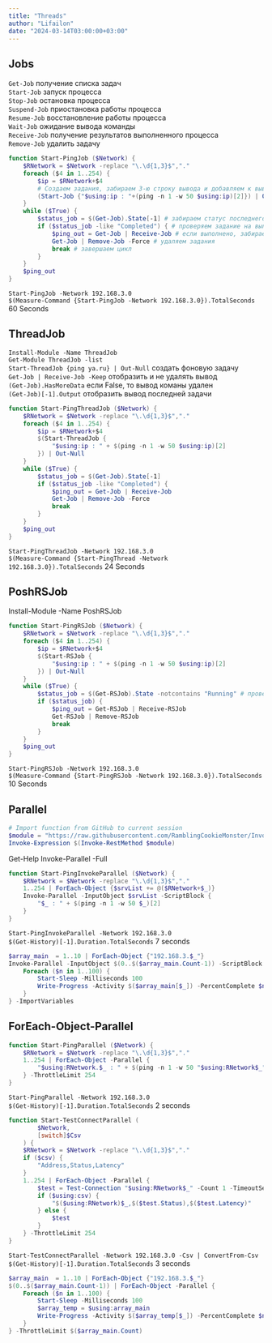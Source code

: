 ```yaml
---
title: "Threads"
author: "Lifailon"
date: "2024-03-14T03:00:00+03:00"
---
```


## Jobs

`Get-Job` получение списка задач\
`Start-Job` запуск процесса\
`Stop-Job` остановка процесса\
`Suspend-Job` приостановка работы процесса\
`Resume-Job` восстановление работы процесса\
`Wait-Job` ожидание вывода команды\
`Receive-Job` получение результатов выполненного процесса\
`Remove-Job` удалить задачу

``` powershell
function Start-PingJob ($Network) {
    $RNetwork = $Network -replace "\.\d{1,3}$","."
    foreach ($4 in 1..254) {
        $ip = $RNetwork+$4
        # Создаем задания, забираем 3-ю строку вывода и добавляем к выводу ip-адрес
        (Start-Job {"$using:ip : "+(ping -n 1 -w 50 $using:ip)[2]}) | Out-Null
    }
    while ($True) {
        $status_job = $(Get-Job).State[-1] # забираем статус последнего задания (задания выполняются по очереди сверху вниз)
        if ($status_job -like "Completed") { # проверяем задание на выполнение
            $ping_out = Get-Job | Receive-Job # если выполнено, забираем вывод всех заданий
            Get-Job | Remove-Job -Force # удаляем задания
            break # завершаем цикл
        }
    }
    $ping_out
}
```

`Start-PingJob -Network 192.168.3.0`\
`$(Measure-Command {Start-PingJob -Network 192.168.3.0}).TotalSeconds`
60 Seconds

## ThreadJob

`Install-Module -Name ThreadJob`\
`Get-Module ThreadJob -list`\
`Start-ThreadJob {ping ya.ru} | Out-Null` создать фоновую задачу\
`Get-Job | Receive-Job -Keep` отобразить и не удалять вывод\
`(Get-Job).HasMoreData` если False, то вывод команы удален\
`(Get-Job)[-1].Output` отобразить вывод последней задачи

``` powershell
function Start-PingThreadJob ($Network) {
    $RNetwork = $Network -replace "\.\d{1,3}$","."
    foreach ($4 in 1..254) {
        $ip = $RNetwork+$4
        $(Start-ThreadJob {
            "$using:ip : " + $(ping -n 1 -w 50 $using:ip)[2]
        }) | Out-Null
    }
    while ($True) {
        $status_job = $(Get-Job).State[-1]
        if ($status_job -like "Completed") {
            $ping_out = Get-Job | Receive-Job
            Get-Job | Remove-Job -Force
            break
        }
    }
    $ping_out
}
```

`Start-PingThreadJob -Network 192.168.3.0`\
`$(Measure-Command {Start-PingThread -Network 192.168.3.0}).TotalSeconds`
24 Seconds

## PoshRSJob

Install-Module -Name PoshRSJob

``` powershell
function Start-PingRSJob ($Network) {
    $RNetwork = $Network -replace "\.\d{1,3}$","."
    foreach ($4 in 1..254) {
        $ip = $RNetwork+$4
        $(Start-RSJob {
            "$using:ip : " + $(ping -n 1 -w 50 $using:ip)[2]
        }) | Out-Null
    }
    while ($True) {
        $status_job = $(Get-RSJob).State -notcontains "Running" # проверяем, что массив не содержит активных заданий
        if ($status_job) {
            $ping_out = Get-RSJob | Receive-RSJob
            Get-RSJob | Remove-RSJob
            break
        }
    }
    $ping_out
}
```

`Start-PingRSJob -Network 192.168.3.0`\
`$(Measure-Command {Start-PingRSJob -Network 192.168.3.0}).TotalSeconds`
10 Seconds

## Parallel

``` powershell
# Import function from GitHub to current session
$module = "https://raw.githubusercontent.com/RamblingCookieMonster/Invoke-Parallel/master/Invoke-Parallel/Invoke-Parallel.ps1"
Invoke-Expression $(Invoke-RestMethod $module)
```

Get-Help Invoke-Parallel -Full

``` powershell
function Start-PingInvokeParallel ($Network) {
    $RNetwork = $Network -replace "\.\d{1,3}$","."
    1..254 | ForEach-Object {$srvList += @($RNetwork+$_)}
    Invoke-Parallel -InputObject $srvList -ScriptBlock {
        "$_ : " + $(ping -n 1 -w 50 $_)[2]
    }
}
```

`Start-PingInvokeParallel -Network 192.168.3.0`\
`$(Get-History)[-1].Duration.TotalSeconds` 7 seconds

``` powershell
$array_main  = 1..10 | ForEach-Object {"192.168.3.$_"}
Invoke-Parallel -InputObject $(0..$($array_main.Count-1)) -ScriptBlock {
    Foreach ($n in 1..100) {
        Start-Sleep -Milliseconds 100
        Write-Progress -Activity $($array_main[$_]) -PercentComplete $n -id $_
    }
} -ImportVariables
```

## ForEach-Object-Parallel

``` powershell
function Start-PingParallel ($Network) {
    $RNetwork = $Network -replace "\.\d{1,3}$","."
    1..254 | ForEach-Object -Parallel {
        "$using:RNetwork.$_ : " + $(ping -n 1 -w 50 "$using:RNetwork$_")[2]
    } -ThrottleLimit 254
}
```

`Start-PingParallel -Network 192.168.3.0`\
`$(Get-History)[-1].Duration.TotalSeconds` 2 seconds

``` powershell
function Start-TestConnectParallel (
        $Network,
        [switch]$Csv
    ) {
    $RNetwork = $Network -replace "\.\d{1,3}$","."
    if ($csv) {
        "Address,Status,Latency"
    }
    1..254 | ForEach-Object -Parallel {
        $test = Test-Connection "$using:RNetwork$_" -Count 1 -TimeoutSeconds 1
        if ($using:csv) {
            "$($using:RNetwork)$_,$($test.Status),$($test.Latency)"
        } else {
            $test
        }
    } -ThrottleLimit 254
}
```

`Start-TestConnectParallel -Network 192.168.3.0 -Csv | ConvertFrom-Csv`\
`$(Get-History)[-1].Duration.TotalSeconds` 3 seconds

``` powershell
$array_main  = 1..10 | ForEach-Object {"192.168.3.$_"}
$(0..$($array_main.Count-1)) | ForEach-Object -Parallel {
    Foreach ($n in 1..100) {
        Start-Sleep -Milliseconds 100
        $array_temp = $using:array_main
        Write-Progress -Activity $($array_temp[$_]) -PercentComplete $n -id $_
    }
} -ThrottleLimit $($array_main.Count)
```
